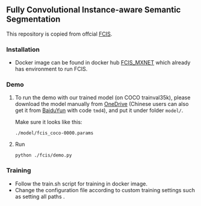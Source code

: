 ## Fully Convolutional Instance-aware Semantic Segmentation

This repository is copied from offcial [FCIS](https://github.com/msracver/FCIS.git).


### Installation

* Docker image can be found in docker hub [FCIS_MXNET](https://hub.docker.com/repository/docker/smishra03/mxnet) which already has environment to run FCIS.

### Demo

1. To run the demo with our trained model (on COCO trainval35k), please download the model manually from [OneDrive](https://1drv.ms/u/s!Am-5JzdW2XHzhqMJZmVOEDgfde8_tg) (Chinese users can also get it from [BaiduYun](https://pan.baidu.com/s/1geOHioV) with code `tmd4`), and put it under folder `model/`.

	Make sure it looks like this:
	```
	./model/fcis_coco-0000.params
	```
2. Run
	```
	python ./fcis/demo.py
	```
### Training
* Follow the train.sh script for training in docker image. 
* Change the configuration file according to custom training settings such as setting all paths .